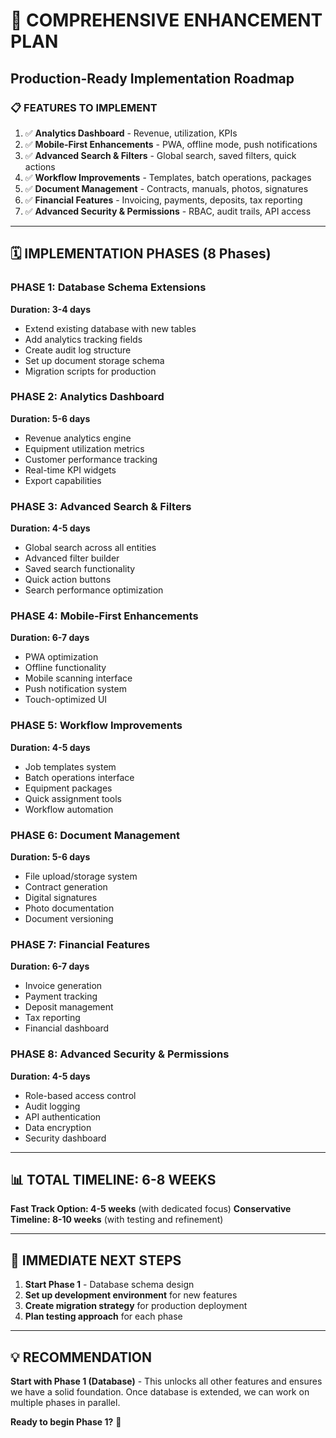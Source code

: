 # 🚀 COMPREHENSIVE ENHANCEMENT PLAN
## Production-Ready Implementation Roadmap

### 📋 **FEATURES TO IMPLEMENT**
1. ✅ **Analytics Dashboard** - Revenue, utilization, KPIs
2. ✅ **Mobile-First Enhancements** - PWA, offline mode, push notifications  
3. ✅ **Advanced Search & Filters** - Global search, saved filters, quick actions
4. ✅ **Workflow Improvements** - Templates, batch operations, packages
5. ✅ **Document Management** - Contracts, manuals, photos, signatures
6. ✅ **Financial Features** - Invoicing, payments, deposits, tax reporting
7. ✅ **Advanced Security & Permissions** - RBAC, audit trails, API access

---

## 🗓️ **IMPLEMENTATION PHASES** (8 Phases)

### **PHASE 1: Database Schema Extensions** 
**Duration: 3-4 days**
- Extend existing database with new tables
- Add analytics tracking fields
- Create audit log structure
- Set up document storage schema
- Migration scripts for production

### **PHASE 2: Analytics Dashboard**
**Duration: 5-6 days**
- Revenue analytics engine
- Equipment utilization metrics
- Customer performance tracking
- Real-time KPI widgets
- Export capabilities

### **PHASE 3: Advanced Search & Filters**
**Duration: 4-5 days**
- Global search across all entities
- Advanced filter builder
- Saved search functionality
- Quick action buttons
- Search performance optimization

### **PHASE 4: Mobile-First Enhancements**
**Duration: 6-7 days**  
- PWA optimization
- Offline functionality
- Mobile scanning interface
- Push notification system
- Touch-optimized UI

### **PHASE 5: Workflow Improvements**
**Duration: 4-5 days**
- Job templates system
- Batch operations interface
- Equipment packages
- Quick assignment tools
- Workflow automation

### **PHASE 6: Document Management**
**Duration: 5-6 days**
- File upload/storage system
- Contract generation
- Digital signatures
- Photo documentation
- Document versioning

### **PHASE 7: Financial Features**
**Duration: 6-7 days**
- Invoice generation
- Payment tracking
- Deposit management
- Tax reporting
- Financial dashboard

### **PHASE 8: Advanced Security & Permissions**
**Duration: 4-5 days**
- Role-based access control
- Audit logging
- API authentication
- Data encryption
- Security dashboard

---

## 📊 **TOTAL TIMELINE: 6-8 WEEKS**

**Fast Track Option: 4-5 weeks** (with dedicated focus)
**Conservative Timeline: 8-10 weeks** (with testing and refinement)

---

## 🎯 **IMMEDIATE NEXT STEPS**

1. **Start Phase 1** - Database schema design
2. **Set up development environment** for new features
3. **Create migration strategy** for production deployment
4. **Plan testing approach** for each phase

---

## 💡 **RECOMMENDATION**

**Start with Phase 1 (Database)** - This unlocks all other features and ensures we have a solid foundation. Once database is extended, we can work on multiple phases in parallel.

**Ready to begin Phase 1?** 🚀